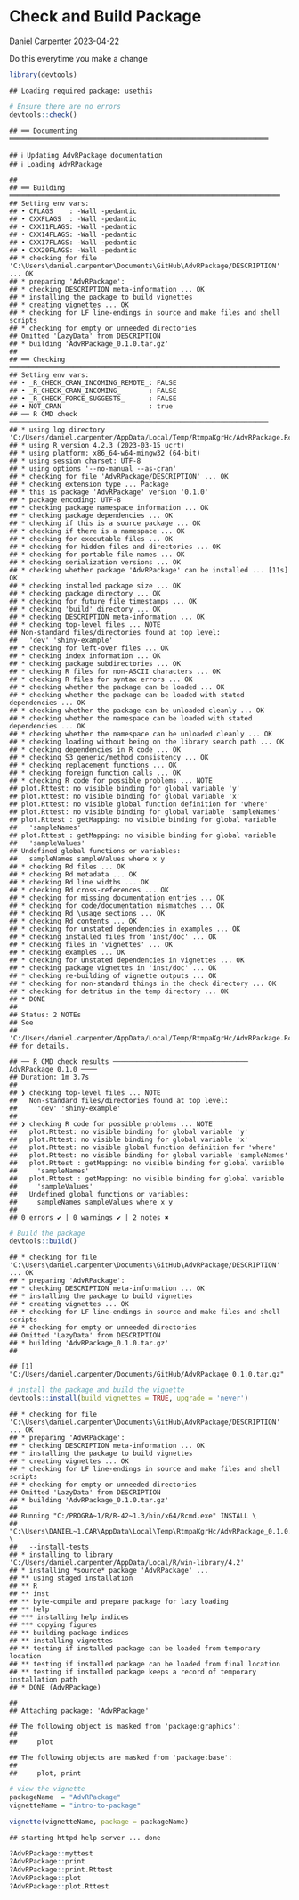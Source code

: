 Check and Build Package
================
Daniel Carpenter
2023-04-22

Do this everytime you make a change

``` r
library(devtools)
```

    ## Loading required package: usethis

``` r
# Ensure there are no errors
devtools::check()
```

    ## ══ Documenting ═════════════════════════════════════════════════════════════════

    ## ℹ Updating AdvRPackage documentation
    ## ℹ Loading AdvRPackage

    ## 
    ## ══ Building ════════════════════════════════════════════════════════════════════
    ## Setting env vars:
    ## • CFLAGS    : -Wall -pedantic
    ## • CXXFLAGS  : -Wall -pedantic
    ## • CXX11FLAGS: -Wall -pedantic
    ## • CXX14FLAGS: -Wall -pedantic
    ## • CXX17FLAGS: -Wall -pedantic
    ## • CXX20FLAGS: -Wall -pedantic
    ## * checking for file 'C:\Users\daniel.carpenter\Documents\GitHub\AdvRPackage/DESCRIPTION' ... OK
    ## * preparing 'AdvRPackage':
    ## * checking DESCRIPTION meta-information ... OK
    ## * installing the package to build vignettes
    ## * creating vignettes ... OK
    ## * checking for LF line-endings in source and make files and shell scripts
    ## * checking for empty or unneeded directories
    ## Omitted 'LazyData' from DESCRIPTION
    ## * building 'AdvRPackage_0.1.0.tar.gz'
    ## 
    ## ══ Checking ════════════════════════════════════════════════════════════════════
    ## Setting env vars:
    ## • _R_CHECK_CRAN_INCOMING_REMOTE_: FALSE
    ## • _R_CHECK_CRAN_INCOMING_       : FALSE
    ## • _R_CHECK_FORCE_SUGGESTS_      : FALSE
    ## • NOT_CRAN                      : true
    ## ── R CMD check ─────────────────────────────────────────────────────────────────
    ## * using log directory 'C:/Users/daniel.carpenter/AppData/Local/Temp/RtmpaKgrHc/AdvRPackage.Rcheck'
    ## * using R version 4.2.3 (2023-03-15 ucrt)
    ## * using platform: x86_64-w64-mingw32 (64-bit)
    ## * using session charset: UTF-8
    ## * using options '--no-manual --as-cran'
    ## * checking for file 'AdvRPackage/DESCRIPTION' ... OK
    ## * checking extension type ... Package
    ## * this is package 'AdvRPackage' version '0.1.0'
    ## * package encoding: UTF-8
    ## * checking package namespace information ... OK
    ## * checking package dependencies ... OK
    ## * checking if this is a source package ... OK
    ## * checking if there is a namespace ... OK
    ## * checking for executable files ... OK
    ## * checking for hidden files and directories ... OK
    ## * checking for portable file names ... OK
    ## * checking serialization versions ... OK
    ## * checking whether package 'AdvRPackage' can be installed ... [11s] OK
    ## * checking installed package size ... OK
    ## * checking package directory ... OK
    ## * checking for future file timestamps ... OK
    ## * checking 'build' directory ... OK
    ## * checking DESCRIPTION meta-information ... OK
    ## * checking top-level files ... NOTE
    ## Non-standard files/directories found at top level:
    ##   'dev' 'shiny-example'
    ## * checking for left-over files ... OK
    ## * checking index information ... OK
    ## * checking package subdirectories ... OK
    ## * checking R files for non-ASCII characters ... OK
    ## * checking R files for syntax errors ... OK
    ## * checking whether the package can be loaded ... OK
    ## * checking whether the package can be loaded with stated dependencies ... OK
    ## * checking whether the package can be unloaded cleanly ... OK
    ## * checking whether the namespace can be loaded with stated dependencies ... OK
    ## * checking whether the namespace can be unloaded cleanly ... OK
    ## * checking loading without being on the library search path ... OK
    ## * checking dependencies in R code ... OK
    ## * checking S3 generic/method consistency ... OK
    ## * checking replacement functions ... OK
    ## * checking foreign function calls ... OK
    ## * checking R code for possible problems ... NOTE
    ## plot.Rttest: no visible binding for global variable 'y'
    ## plot.Rttest: no visible binding for global variable 'x'
    ## plot.Rttest: no visible global function definition for 'where'
    ## plot.Rttest: no visible binding for global variable 'sampleNames'
    ## plot.Rttest : getMapping: no visible binding for global variable
    ##   'sampleNames'
    ## plot.Rttest : getMapping: no visible binding for global variable
    ##   'sampleValues'
    ## Undefined global functions or variables:
    ##   sampleNames sampleValues where x y
    ## * checking Rd files ... OK
    ## * checking Rd metadata ... OK
    ## * checking Rd line widths ... OK
    ## * checking Rd cross-references ... OK
    ## * checking for missing documentation entries ... OK
    ## * checking for code/documentation mismatches ... OK
    ## * checking Rd \usage sections ... OK
    ## * checking Rd contents ... OK
    ## * checking for unstated dependencies in examples ... OK
    ## * checking installed files from 'inst/doc' ... OK
    ## * checking files in 'vignettes' ... OK
    ## * checking examples ... OK
    ## * checking for unstated dependencies in vignettes ... OK
    ## * checking package vignettes in 'inst/doc' ... OK
    ## * checking re-building of vignette outputs ... OK
    ## * checking for non-standard things in the check directory ... OK
    ## * checking for detritus in the temp directory ... OK
    ## * DONE
    ## 
    ## Status: 2 NOTEs
    ## See
    ##   'C:/Users/daniel.carpenter/AppData/Local/Temp/RtmpaKgrHc/AdvRPackage.Rcheck/00check.log'
    ## for details.

    ## ── R CMD check results ────────────────────────────────── AdvRPackage 0.1.0 ────
    ## Duration: 1m 3.7s
    ## 
    ## ❯ checking top-level files ... NOTE
    ##   Non-standard files/directories found at top level:
    ##     'dev' 'shiny-example'
    ## 
    ## ❯ checking R code for possible problems ... NOTE
    ##   plot.Rttest: no visible binding for global variable 'y'
    ##   plot.Rttest: no visible binding for global variable 'x'
    ##   plot.Rttest: no visible global function definition for 'where'
    ##   plot.Rttest: no visible binding for global variable 'sampleNames'
    ##   plot.Rttest : getMapping: no visible binding for global variable
    ##     'sampleNames'
    ##   plot.Rttest : getMapping: no visible binding for global variable
    ##     'sampleValues'
    ##   Undefined global functions or variables:
    ##     sampleNames sampleValues where x y
    ## 
    ## 0 errors ✔ | 0 warnings ✔ | 2 notes ✖

``` r
# Build the package
devtools::build()
```

    ## * checking for file 'C:\Users\daniel.carpenter\Documents\GitHub\AdvRPackage/DESCRIPTION' ... OK
    ## * preparing 'AdvRPackage':
    ## * checking DESCRIPTION meta-information ... OK
    ## * installing the package to build vignettes
    ## * creating vignettes ... OK
    ## * checking for LF line-endings in source and make files and shell scripts
    ## * checking for empty or unneeded directories
    ## Omitted 'LazyData' from DESCRIPTION
    ## * building 'AdvRPackage_0.1.0.tar.gz'
    ## 

    ## [1] "C:/Users/daniel.carpenter/Documents/GitHub/AdvRPackage_0.1.0.tar.gz"

``` r
# install the package and build the vignette
devtools::install(build_vignettes = TRUE, upgrade = 'never')
```

    ## * checking for file 'C:\Users\daniel.carpenter\Documents\GitHub\AdvRPackage/DESCRIPTION' ... OK
    ## * preparing 'AdvRPackage':
    ## * checking DESCRIPTION meta-information ... OK
    ## * installing the package to build vignettes
    ## * creating vignettes ... OK
    ## * checking for LF line-endings in source and make files and shell scripts
    ## * checking for empty or unneeded directories
    ## Omitted 'LazyData' from DESCRIPTION
    ## * building 'AdvRPackage_0.1.0.tar.gz'
    ## 
    ## Running "C:/PROGRA~1/R/R-42~1.3/bin/x64/Rcmd.exe" INSTALL \
    ##   "C:\Users\DANIEL~1.CAR\AppData\Local\Temp\RtmpaKgrHc/AdvRPackage_0.1.0.tar.gz" \
    ##   --install-tests 
    ## * installing to library 'C:/Users/daniel.carpenter/AppData/Local/R/win-library/4.2'
    ## * installing *source* package 'AdvRPackage' ...
    ## ** using staged installation
    ## ** R
    ## ** inst
    ## ** byte-compile and prepare package for lazy loading
    ## ** help
    ## *** installing help indices
    ## *** copying figures
    ## ** building package indices
    ## ** installing vignettes
    ## ** testing if installed package can be loaded from temporary location
    ## ** testing if installed package can be loaded from final location
    ## ** testing if installed package keeps a record of temporary installation path
    ## * DONE (AdvRPackage)

    ## 
    ## Attaching package: 'AdvRPackage'

    ## The following object is masked from 'package:graphics':
    ## 
    ##     plot

    ## The following objects are masked from 'package:base':
    ## 
    ##     plot, print

``` r
# view the vignette
packageName  = "AdvRPackage"
vignetteName = "intro-to-package"

vignette(vignetteName, package = packageName)
```

    ## starting httpd help server ... done

``` r
?AdvRPackage::myttest
?AdvRPackage::print
?AdvRPackage::print.Rttest
?AdvRPackage::plot
?AdvRPackage::plot.Rttest
```
